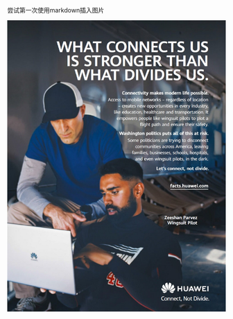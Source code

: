 尝试第一次使用markdown插入图片

![pic 1](https://github.com/jiangxianlou/HUAWEI-FACTS/blob/master/HUAWEI%20facts.jpg?raw=true)
